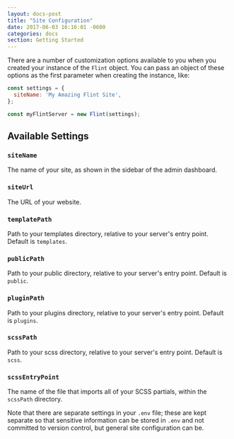 ```yaml
---
layout: docs-post
title: "Site Configuration"
date: 2017-06-03 16:16:01 -0600
categories: docs
section: Getting Started
---
```

There are a number of customization options available to you when you created your instance of the `Flint` object. You can pass an object of these options as the first parameter when creating the instance, like:

```js
const settings = {
  siteName: 'My Amazing Flint Site',
};

const myFlintServer = new Flint(settings);
```

## Available Settings

### `siteName`
The name of your site, as shown in the sidebar of the admin dashboard.

### `siteUrl`
The URL of your website.

### `templatePath`
Path to your templates directory, relative to your server's entry point. Default is `templates`.

### `publicPath`
Path to your public directory, relative to your server's entry point. Default is `public`.

### `pluginPath`
Path to your plugins directory, relative to your server's entry point. Default is `plugins`.

### `scssPath`
Path to your scss directory, relative to your server's entry point. Default is `scss`.

### `scssEntryPoint`
The name of the file that imports all of your SCSS partials, within the `scssPath` directory.

Note that there are separate settings in your `.env` file; these are kept separate so that sensitive information can be stored in `.env` and not committed to version control, but general site configuration can be.
